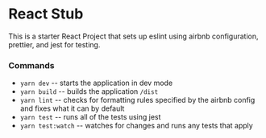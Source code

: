 # React Stub

This is a starter React Project that sets up eslint using airbnb configuration, prettier, and jest for testing.

### Commands
* `yarn dev` -- starts the application in dev mode
* `yarn build` -- builds the application `/dist`
* `yarn lint` -- checks for formatting rules specified by the airbnb config and fixes what it can by default
* `yarn test` -- runs all of the tests using jest
* `yarn test:watch` -- watches for changes and runs any tests that apply
